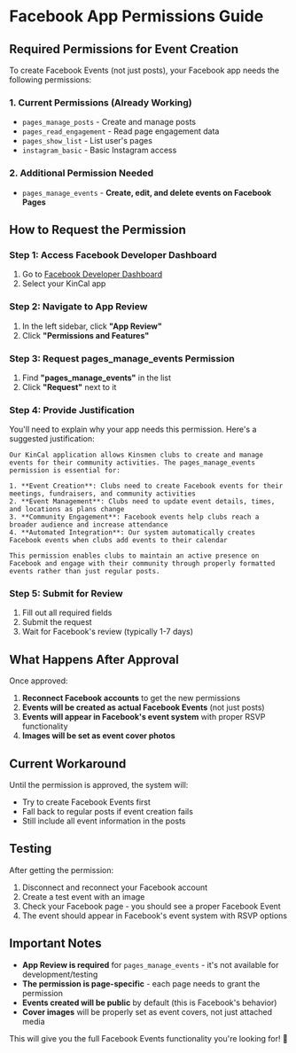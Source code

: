 # Facebook App Permissions Guide

## Required Permissions for Event Creation

To create Facebook Events (not just posts), your Facebook app needs the following permissions:

### 1. Current Permissions (Already Working)
- `pages_manage_posts` - Create and manage posts
- `pages_read_engagement` - Read page engagement data
- `pages_show_list` - List user's pages
- `instagram_basic` - Basic Instagram access

### 2. Additional Permission Needed
- `pages_manage_events` - **Create, edit, and delete events on Facebook Pages**

## How to Request the Permission

### Step 1: Access Facebook Developer Dashboard
1. Go to [Facebook Developer Dashboard](https://developers.facebook.com/apps/)
2. Select your KinCal app

### Step 2: Navigate to App Review
1. In the left sidebar, click **"App Review"**
2. Click **"Permissions and Features"**

### Step 3: Request pages_manage_events Permission
1. Find **"pages_manage_events"** in the list
2. Click **"Request"** next to it

### Step 4: Provide Justification
You'll need to explain why your app needs this permission. Here's a suggested justification:

```
Our KinCal application allows Kinsmen clubs to create and manage events for their community activities. The pages_manage_events permission is essential for:

1. **Event Creation**: Clubs need to create Facebook events for their meetings, fundraisers, and community activities
2. **Event Management**: Clubs need to update event details, times, and locations as plans change
3. **Community Engagement**: Facebook events help clubs reach a broader audience and increase attendance
4. **Automated Integration**: Our system automatically creates Facebook events when clubs add events to their calendar

This permission enables clubs to maintain an active presence on Facebook and engage with their community through properly formatted events rather than just regular posts.
```

### Step 5: Submit for Review
1. Fill out all required fields
2. Submit the request
3. Wait for Facebook's review (typically 1-7 days)

## What Happens After Approval

Once approved:
1. **Reconnect Facebook accounts** to get the new permissions
2. **Events will be created as actual Facebook Events** (not just posts)
3. **Events will appear in Facebook's event system** with proper RSVP functionality
4. **Images will be set as event cover photos**

## Current Workaround

Until the permission is approved, the system will:
- Try to create Facebook Events first
- Fall back to regular posts if event creation fails
- Still include all event information in the posts

## Testing

After getting the permission:
1. Disconnect and reconnect your Facebook account
2. Create a test event with an image
3. Check your Facebook page - you should see a proper Facebook Event
4. The event should appear in Facebook's event system with RSVP options

## Important Notes

- **App Review is required** for `pages_manage_events` - it's not available for development/testing
- **The permission is page-specific** - each page needs to grant the permission
- **Events created will be public** by default (this is Facebook's behavior)
- **Cover images** will be properly set as event covers, not just attached media

This will give you the full Facebook Events functionality you're looking for! 🎉
